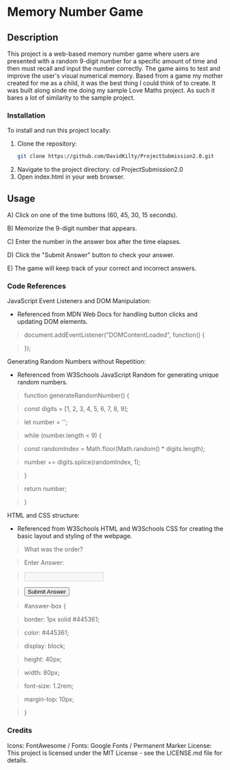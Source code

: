 # Memory Number Game


## Description
This project is a web-based memory number game where users are presented with a random 9-digit number for a specific amount of time and then must recall and input the number correctly. The game aims to test and improve the user's visual numerical memory. Based from a game my mother created for me as a child, it was the best thing I could think of to create. It was built along sinde me doing my sample Love Maths project. As such it bares a lot of similarity to the sample project. 

### Installation
To install and run this project locally:
1. Clone the repository:
   ```bash
   git clone https://github.com/DavidKilty/ProjectSubmission2.0.git
2. Navigate to the project directory:
 cd ProjectSubmission2.0
3. Open index.html in your web browser.

   
## Usage

A) Click on one of the time buttons (60, 45, 30, 15 seconds).

B) Memorize the 9-digit number that appears.

C) Enter the number in the answer box after the time elapses.

D) Click the "Submit Answer" button to check your answer.

E) The game will keep track of your correct and incorrect answers.


### Code References

JavaScript Event Listeners and DOM Manipulation:

 - Referenced from MDN Web Docs for handling button clicks and updating DOM elements.
     
>  document.addEventListener("DOMContentLoaded", function() {
 
>  });
   
 Generating Random Numbers without Repetition:
 
 - Referenced from W3Schools JavaScript Random for generating unique random numbers.

>  function generateRandomNumber() {

>   const digits = [1, 2, 3, 4, 5, 6, 7, 8, 9];

>   let number = '';

>   while (number.length < 9) {

>   const randomIndex = Math.floor(Math.random() * digits.length);

>   number += digits.splice(randomIndex, 1);

>   }

>   return number;

>  }


HTML and CSS structure:

- Referenced from W3Schools HTML and W3Schools CSS for creating the basic layout and styling of the webpage.
 

> <div class="game-area">
   
>   <div class="controls-area">
     
>  </div>

>  <div class="question-area">
   
>  <span>What was the order?</span>

>  <p class="answer-message">Enter Answer:</p>

>  <input id="answer-box" type="number" disabled>
 
>  </div>

>  <button data-type="submit" class="btn btn--gray">Submit Answer</button>

> </div>

> #answer-box {

>  border: 1px solid #445361;

>   color: #445361;

>   display: block;

>   height: 40px;

>   width: 80px;

>   font-size: 1.2rem;

>   margin-top: 10px;

> }

 
### Credits

Icons: FontAwesome / 
Fonts: Google Fonts / Permanent Marker 
License: This project is licensed under the MIT License - see the LICENSE.md file for details.

